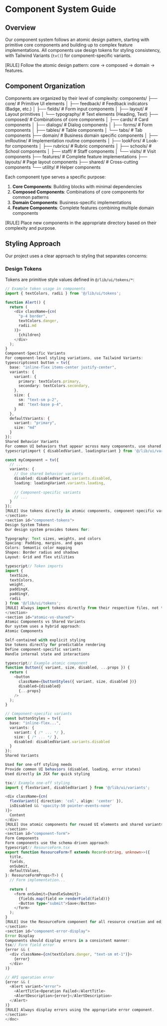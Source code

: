 <doc id="component-system">

# Component System Guide

<section id="component-overview">

## Overview

Our component system follows an atomic design pattern, starting with primitive core components and building up to complex feature implementations. All components use design tokens for styling consistency, with Tailwind Variants (`tv()`) for component-specific variants.

[RULE] Follow the atomic design pattern: core → composed → domain → features.

</section>

<section id="component-organization">

## Component Organization

Components are organized by their level of complexity:
components/
├── core/               # Primitive UI elements
│   ├── feedback/       # Feedback indicators (Badge, etc.)
│   ├── fields/         # Form input components
│   ├── layout/         # Layout primitives
│   └── typography/     # Text elements (Heading, Text)
├── composed/           # Combinations of core components
│   ├── cards/          # Card components
│   ├── dialogs/        # Dialog components
│   ├── forms/          # Form components
│   ├── tables/         # Table components
│   └── tabs/           # Tab components
├── domain/             # Business domain specific components
│   ├── imRoutine/      # Implementation routine components
│   ├── lookFors/       # Look-for components
│   ├── rubrics/        # Rubric components
│   ├── schools/        # School components
│   ├── staff/          # Staff components
│   └── visits/         # Visit components
├── features/           # Complete feature implementations
├── layouts/            # Page layout components
├── shared/             # Cross-cutting components
└── utility/            # Helper components

Each component type serves a specific purpose:

1. **Core Components**: Building blocks with minimal dependencies
2. **Composed Components**: Combinations of core components for common patterns
3. **Domain Components**: Business-specific implementations
4. **Feature Components**: Complete features combining multiple domain components

[RULE] Place new components in the appropriate directory based on their complexity and purpose.

</section>

<section id="styling-approach">

## Styling Approach

Our project uses a clear approach to styling that separates concerns:

### Design Tokens

Tokens are primitive style values defined in `@/lib/ui/tokens/*`:

```typescript
// Example token usage in components
import { textColors, radii } from '@/lib/ui/tokens';

function Alert() {
  return (
    <div className={cn(
      "p-4 border",
      textColors.danger,
      radii.md
    )}>
      {children}
    </div>
  );
}
Component-Specific Variants
For component-level styling variations, use Tailwind Variants:
typescriptconst button = tv({
  base: "inline-flex items-center justify-center",
  variants: {
    variant: {
      primary: textColors.primary,
      secondary: textColors.secondary,
    },
    size: {
      sm: "text-sm p-2",
      md: "text-base p-4",
    }
  },
  defaultVariants: {
    variant: "primary",
    size: "md"
  }
});
Shared Behavior Variants
For common UI behaviors that appear across many components, use shared variants:
typescriptimport { disabledVariant, loadingVariant } from '@/lib/ui/variants';

const myComponent = tv({
  // ...
  variants: {
    // Use shared behavior variants
    disabled: disabledVariant.variants.disabled,
    loading: loadingVariant.variants.loading,
    
    // Component-specific variants
    // ...
  }
});
[RULE] Use tokens directly in atomic components, component-specific variants for styling variations, and shared variants for common behaviors.
</section>
<section id="component-tokens">
Design System Tokens
Our design system provides tokens for:

Typography: Text sizes, weights, and colors
Spacing: Padding, margins, and gaps
Colors: Semantic color mapping
Shapes: Border radius and shadows
Layout: Grid and flex utilities

typescript// Token imports
import { 
  textSize, 
  textColors, 
  weight,
  paddingX,
  paddingY,
  radii
} from '@/lib/ui/tokens';
[RULE] Always import tokens directly from their respective files, not through intermediate helpers.
</section>
<section id="atomic-vs-shared">
Atomic Components vs Shared Variants
Our system uses a hybrid approach:
Atomic Components

Self-contained with explicit styling
Use tokens directly for predictable rendering
Define component-specific variants
Handle internal state and interactions

typescript// Example atomic component
function Button({ variant, size, disabled, ...props }) {
  return (
    <button 
      className={buttonStyles({ variant, size, disabled })}
      disabled={disabled}
      {...props}
    />
  );
}

// Component-specific variants
const buttonStyles = tv({
  base: "inline-flex...",
  variants: {
    variant: { /* ... */ },
    size: { /* ... */ },
    disabled: disabledVariant.variants.disabled
  }
});
Shared Variants

Used for one-off styling needs
Provide common UI behaviors (disabled, loading, error states)
Used directly in JSX for quick styling

tsx// Example one-off styling
import { flexVariant, disabledVariant } from '@/lib/ui/variants';

<div className={cn(
  flexVariant({ direction: 'col', align: 'center' }),
  isDisabled && 'opacity-50 pointer-events-none'
)}>
  Content
</div>
[RULE] Use atomic components for reused UI elements and shared variants for one-off styling and common behaviors.
</section>
<section id="component-form">
Form Components
Form components use the schema-driven approach:
typescript// ResourceForm.tsx
export function ResourceForm<T extends Record<string, unknown>>({
  title,
  fields,
  onSubmit,
  defaultValues,
}: ResourceFormProps<T>) {
  // Form implementation...
  
  return (
    <form onSubmit={handleSubmit}>
      {fields.map(field => renderField(field))}
      <Button type="submit">Save</Button>
    </form>
  );
}
[RULE] Use the ResourceForm component for all resource creation and editing.
</section>
<section id="component-error-display">
Error Display
Components should display errors in a consistent manner:
tsx// Form field error
{error && (
  <div className={cn(textColors.danger, "text-sm mt-1")}>
    {error}
  </div>
)}

// API operation error
{error && (
  <Alert variant="error">
    <AlertTitle>Operation Failed</AlertTitle>
    <AlertDescription>{error}</AlertDescription>
  </Alert>
)}
[RULE] Always display errors using the appropriate error component.
</section>
</doc>